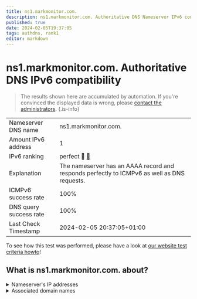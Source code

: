 ```yaml
---
title: ns1.markmonitor.com.
description: ns1.markmonitor.com. Authoritative DNS Nameserver IPv6 compatibility
published: true
date: 2024-02-05T19:37:05
tags: authdns, rank1
editor: markdown
---
```


# ns1.markmonitor.com. Authoritative DNS IPv6 compatibility

> The results shown here are accumulated by automation. If you're convinced the displayed data is wrong, please [contact the administrators](/howto/chat). 
{.is-info}




|   |   |
| - | - |
| Nameserver DNS name | ns1.markmonitor.com.
| Amount IPv6 address | 1
| IPv6 ranking | perfect :1st_place_medal: [🔗](/howto/ranking) |
| Explanation | The nameserver has an AAAA record and responds perfectly to ICMPv6 as well as DNS requests. |
| ICMPv6 success rate | 100%|
| DNS query success rate | 100% |
| Last Check Timestamp | 2024-02-05 20:37:05+01:00 |

To see how this test was performed, please have a look at [our website test criteria howto](/howto/testcriteria/authdns)!


## What is ns1.markmonitor.com. about?




<details>
<summary>Nameserver's IP addresses</summary>

2620:10a:80a8::1

</details>



<details>
<summary>Associated domain names</summary>

www.axa.de

</details>
